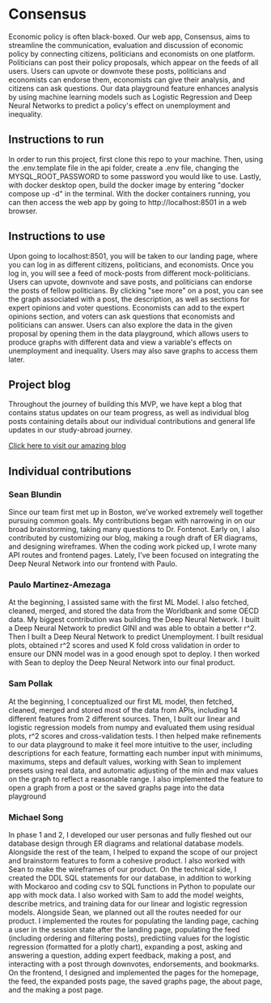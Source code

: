 # Consensus

Economic policy is often black-boxed. Our web app, Consensus, aims to streamline the communication, evaluation and discussion of economic policy by connecting citizens, politicians and economists on one platform. Politicians can post their policy proposals, which appear on the feeds of all users. Users can upvote or downvote these posts, politicians and economists can endorse them, economists can give their analysis, and citizens can ask questions. Our data playground feature enhances analysis by using machine learning models such as Logistic Regression and Deep Neural Networks to predict a policy's effect on unemployment and inequality.

## Instructions to run

In order to run this project, first clone this repo to your machine. Then, using the .env.template file in the api folder, create a .env file, changing the MYSQL_ROOT_PASSWORD to some password you would like to use. Lastly, with docker desktop open, build the docker image by entering "docker compose up -d" in the terminal. With the docker containers running, you can then access the web app by going to http://localhost:8501 in a web browser.

## Instructions to use

Upon going to localhost:8501, you will be taken to our landing page, where you can log in as different citizens, politicians, and economists. Once you log in, you will see a feed of mock-posts from different mock-politicians. Users can upvote, downvote and save posts, and politicians can endorse the posts of fellow politicians. By clicking "see more" on a post, you can see the graph associated with a post, the description, as well as sections for expert opinions and voter questions. Economists can add to the expert opinions section, and voters can ask questions that economists and politicians can answer. Users can also explore the data in the given proposal by opening them in the data playground, which allows users to produce graphs with different data and view a variable's effects on unemployment and inequality. Users may also save graphs to access them later.

## Project blog

Throughout the journey of building this MVP, we have kept a blog that contains status updates on our team progress, as well as individual blog posts containing details about our individual contributions and general life updates in our study-abroad journey.

[Click here to visit our amazing blog](https://smpollak.github.io/MPSS-25su-DoC-Blog/)

## Individual contributions

### Sean Blundin
Since our team first met up in Boston, we’ve worked extremely well together pursuing common goals. My contributions began with narrowing in on our broad brainstorming, taking many questions to Dr. Fontenot. Early on, I also contributed by customizing our blog, making a rough draft of ER diagrams, and designing wireframes. When the coding work picked up, I wrote many API routes and frontend pages. Lately, I’ve been focused on integrating the Deep Neural Network into our frontend with Paulo.

### Paulo Martinez-Amezaga
At the beginning, I assisted same with the first ML Model. I also fetched, cleaned, merged, and stored the data from the Worldbank and some OECD data. My biggest contribution was building the Deep Neural Network. I built a Deep Neural Network to predict GINI and was able to obtain a better r^2. Then I built a Deep Neural Network to predict Unemployment. I built residual plots, obtained r^2 scores and used K fold cross validation in order to ensure our DNN model was in a good enough spot to deploy. I then worked with Sean to deploy the Deep Neural Network into our final product.

### Sam Pollak
At the beginning, I conceptualized our first ML model, then fetched, cleaned, merged and stored most of the data from APIs, including 14 different features from 2 different sources. Then, I built our linear and logistic regression models from numpy and evaluated them using residual plots, r^2 scores and cross-validation tests. I then helped make refinements to our data playground to make it feel more intuitive to the user, including descriptions for each feature, formatting each number input with minimums, maximums, steps and default values, working with Sean to implement presets using real data, and automatic adjusting of the min and max values on the graph to reflect a reasonable range. I also implemented the feature to open a graph from a post or the saved graphs page into the data playground

### Michael Song
In phase 1 and 2, I developed our user personas and fully fleshed out our database design through ER diagrams and relational database models. Alongside the rest of the team, I helped to expand the scope of our project and brainstorm features to form a cohesive product. I also worked with Sean to make the wireframes of our product. On the technical side, I created the DDL SQL statements for our database, in addition to working with Mockaroo and coding csv to SQL functions in Python to populate our app with mock data. I also worked with Sam to add the model weights, describe metrics, and training data for our linear and logistic regression models. Alongside Sean, we planned out all the routes needed for our product. I implemented the routes for populating the landing page, caching a user in the session state after the landing page, populating the feed (including ordering and filtering posts), predictiing values for the logistic regression (formatted for a plotly chart), expanding a post, asking and answering a question, adding expert feedback, making a post, and interacting with a post through downvotes, endorsements, and bookmarks. On the frontend, I designed and implemented the pages for the homepage, the feed, the expanded posts page, the saved graphs page, the about page, and the making a post page.